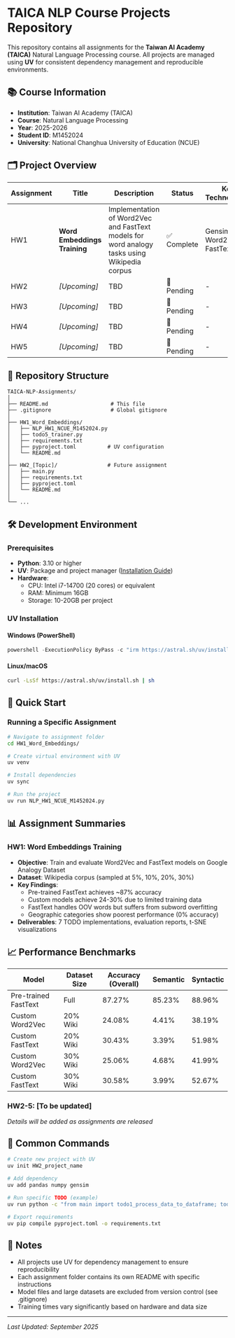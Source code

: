 # TAICA NLP Course Projects Repository

This repository contains all assignments for the **Taiwan AI Academy (TAICA)** Natural Language Processing course. All projects are managed using **UV** for consistent dependency management and reproducible environments.

## 📚 Course Information

- **Institution**: Taiwan AI Academy (TAICA)
- **Course**: Natural Language Processing
- **Year**: 2025-2026
- **Student ID**: M1452024
- **University**: National Changhua University of Education (NCUE)

## 🗂️ Project Overview

| Assignment | Title | Description | Status | Key Technologies |
|------------|-------|-------------|---------|------------------|
| HW1 | **Word Embeddings Training** | Implementation of Word2Vec and FastText models for word analogy tasks using Wikipedia corpus | ✅ Complete | Gensim, Word2Vec, FastText |
| HW2 | *[Upcoming]* | TBD | 🔄 Pending | - |
| HW3 | *[Upcoming]* | TBD | 🔄 Pending | - |
| HW4 | *[Upcoming]* | TBD | 🔄 Pending | - |
| HW5 | *[Upcoming]* | TBD | 🔄 Pending | - |

## 📁 Repository Structure

```
TAICA-NLP-Assignments/
│
├── README.md                    # This file
├── .gitignore                   # Global gitignore
│
├── HW1_Word_Embeddings/
│   ├── NLP_HW1_NCUE_M1452024.py
│   ├── todo5_trainer.py
│   ├── requirements.txt
│   ├── pyproject.toml          # UV configuration
│   └── README.md
│
├── HW2_[Topic]/                # Future assignment
│   ├── main.py
│   ├── requirements.txt
│   ├── pyproject.toml
│   └── README.md
│
└── ...
```

## 🛠️ Development Environment

### Prerequisites
- **Python**: 3.10 or higher
- **UV**: Package and project manager ([Installation Guide](https://docs.astral.sh/uv/getting-started/installation/))
- **Hardware**: 
  - CPU: Intel i7-14700 (20 cores) or equivalent
  - RAM: Minimum 16GB
  - Storage: 10-20GB per project

### UV Installation

#### Windows (PowerShell)
```powershell
powershell -ExecutionPolicy ByPass -c "irm https://astral.sh/uv/install.ps1 | iex"
```

#### Linux/macOS
```bash
curl -LsSf https://astral.sh/uv/install.sh | sh
```

## 🚀 Quick Start

### Running a Specific Assignment

```bash
# Navigate to assignment folder
cd HW1_Word_Embeddings/

# Create virtual environment with UV
uv venv

# Install dependencies
uv sync

# Run the project
uv run NLP_HW1_NCUE_M1452024.py
```

## 📊 Assignment Summaries

### HW1: Word Embeddings Training
- **Objective**: Train and evaluate Word2Vec and FastText models on Google Analogy Dataset
- **Dataset**: Wikipedia corpus (sampled at 5%, 10%, 20%, 30%)
- **Key Findings**:
  - Pre-trained FastText achieves ~87% accuracy
  - Custom models achieve 24-30% due to limited training data
  - FastText handles OOV words but suffers from subword overfitting
  - Geographic categories show poorest performance (0% accuracy)
- **Deliverables**: 7 TODO implementations, evaluation reports, t-SNE visualizations

## 📈 Performance Benchmarks

| Model | Dataset Size | Accuracy (Overall) | Semantic | Syntactic |
|-------|--------------|-------------------|----------|-----------|
| Pre-trained FastText | Full | 87.27% | 85.23% | 88.96% |
| Custom Word2Vec | 20% Wiki | 24.08% | 4.41% | 38.19% |
| Custom FastText | 20% Wiki | 30.43% | 3.39% | 51.98% |
| Custom Word2Vec | 30% Wiki | 25.06% | 4.68% | 41.99% |
| Custom FastText | 30% Wiki | 30.58% | 3.99% | 52.67% |

### HW2-5: [To be updated]
*Details will be added as assignments are released*



## 🔧 Common Commands

```bash
# Create new project with UV
uv init HW2_project_name

# Add dependency
uv add pandas numpy gensim

# Run specific TODO (example)
uv run python -c "from main import todo1_process_data_to_dataframe; todo1_process_data_to_dataframe()"

# Export requirements
uv pip compile pyproject.toml -o requirements.txt
```

## 📝 Notes

- All projects use UV for dependency management to ensure reproducibility
- Each assignment folder contains its own README with specific instructions
- Model files and large datasets are excluded from version control (see .gitignore)
- Training times vary significantly based on hardware and data size


---

*Last Updated: September 2025*
